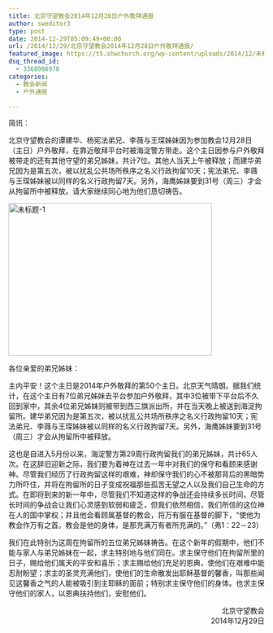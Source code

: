 ```yaml
---
title: 北京守望教会2014年12月28日户外敬拜通报
author: sweditor3
type: post
date: 2014-12-29T05:09:49+00:00
url: /2014/12/29/北京守望教会2014年12月28日户外敬拜通报/
featured_image: https://t5.shwchurch.org/wp-content/uploads/2014/12/未标题-1-400x288.jpg
dsq_thread_id:
  - 3368986978
categories:
  - 教会新闻
  - 户外通报

---
```

简讯：
  
北京守望教会的谭建华、杨宪法弟兄、李薇与王琛姊妹因为参加教会12月28日（主日）户外敬拜，在靠近敬拜平台时被海淀警方带走。这个主日因参与户外敬拜被带走的还有其他守望的弟兄姊妹，共计7位。其他人当天上午被释放；而建华弟兄因为是第五次，被以扰乱公共场所秩序之名义行政拘留10天；宪法弟兄、李薇与王琛姊妹被以同样的名义行政拘留7天。另外，海鹰姊妹要到31号（周三）才会从拘留所中被释放。请大家继续同心地为他们恳切祷告。

<!--more-->

[<img class="aligncenter size-full wp-image-12000" src="http://t5.shwchurch.org/wp-content/uploads/2014/12/未标题-1.jpg" alt="未标题-1" width="400" height="300" />][1]

各位亲爱的弟兄姊妹：

主内平安！这个主日是2014年户外敬拜的第50个主日。北京天气晴朗。据我们统计，在这个主日有7位弟兄姊妹去平台参加户外敬拜，其中3位被带下平台后不久回到家中，其余4位弟兄姊妹则被带到西三旗派出所，并在当天晚上被送到海淀拘留所。建华弟兄因为是第五次，被以扰乱公共场所秩序之名义行政拘留10天；宪法弟兄、李薇与王琛姊妹被以同样的名义行政拘留7天。另外，海鹰姊妹要到31号（周三）才会从拘留所中被释放。

这也是自进入5月份以来，海淀警方第29周行政拘留我们的弟兄姊妹，共计65人次。在这辞旧迎新之际，我们要为着神在过去一年中对我们的保守和看顾来感谢神。尽管我们经历了行政拘留这样的艰难，神却保守我们的心不被那背后的黑暗势力所吓住，并将在拘留所的日子变成祝福那些孤苦无望之人以及我们自己生命的方式。在即将到来的新一年中，尽管我们不知道这样的争战还会持续多长时间，尽管长时间的争战会让我们心灵感到软弱和疲乏，但我们依然相信，我们所信的这位神在人的国中掌权；并且他会看顾属基督的教会，将万有服在基督的脚下，“使他为教会作万有之首。教会是他的身体，是那充满万有者所充满的。”（弗1：22－23）

我们在此特别为这周在拘留所的五位弟兄姊妹祷告。在这个新年的假期中，他们不能与家人与弟兄姊妹在一起，求主特别地与他们同在。求主保守他们在拘留所里的日子，赐给他们属天的平安和喜乐；求主赐给他们充足的恩典，使他们在艰难中能忍耐盼望；求主的圣灵充满他们，使他们的生命散发出耶稣基督的馨香，叫那些闻见这馨香之气的人能被吸引到主耶稣的面前；特别求主保守他们的身体。也求主保守他们的家人，以恩典扶持他们，安慰他们。

<p style="text-align: right;">
  北京守望教会<br /> 2014年12月29日
</p>

 [1]: http://t5.shwchurch.org/wp-content/uploads/2014/12/未标题-1.jpg